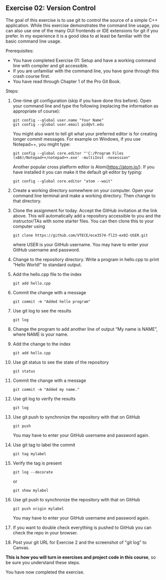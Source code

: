 Exercise 02: Version Control
---

The goal of this exercise is to use git to control the source of a simple C++ application. While this exercise demonstrates the command line usage, you can also use one of the many GUI frontends or IDE extensions for git if you prefer. In my experience it is a good idea to at least be familiar with the basic command line usage.

Prerequisites:

* You have completed Exercise 01: Setup and have a working command line with compiler and git accessible.
* If you are unfamiliar with the command line, you have gone through this crash course first.
* You have read through Chapter 1 of the Pro Git Book.

Steps:

1. One-time git configuration (skip if you have done this before). Open your command line and type the following (replacing the information as appropriate of course):

	```
	git config --global user.name "Your Name"
	git config --global user.email pid@vt.edu
	```
	
	You might also want to tell git what your preferred editor is for creating longer commit messages. For example on Windows, if you use Notepad++, you might type:

	```
	git config --global core.editor "'C:/Program Files (x86)/Notepad++/notepad++.exe' -multiInst -nosession"
	```
	
	Another popular cross platform editor is Atom(https://atom.io/). If you have installed it you can make it the default git editor by typing:

	```
	git config --global core.editor "atom --wait"
	```
 
2. Create a working directory somewhere on your computer. Open your command line terminal and make a working directory. Then change to that directory.

3. Clone the assignment for today. Accept the GitHub invitation at the link above. This will automatically add a repository accessible to you and the instructor/TAs with some starter files. You can then clone this to your computer using

	```
	git clone https://github.com/VTECE/ece3574-fl23-ex02-USER.git
	```
	where USER is your GitHub username. You may have to enter your GitHub username and password.

4. Change to the repository directory. Write a program in hello.cpp to print “Hello World!” to standard output.

5. Add the hello.cpp file to the index

	```
	git add hello.cpp
	```
	
6. Commit the change with a message
	
	```
	git commit -m "Added hello program"
	```
	
7. Use git log to see the results

	```
	git log
	```
	
8. Change the program to add another line of output “My name is NAME”, where NAME is your name.

9. Add the change to the index

	```
	git add hello.cpp
	```
	
10. Use git status to see the state of the repository

	```
	git status
	```
	
11. Commit the change with a message

	```
	git commit -m "Added my name."
	```
	
12. Use git log to verify the results

	```
	git log
	```
	
13. Use git push to synchronize the repository with that on GitHub

	```
	git push
	```
	
	You may have to enter your GitHub username and password again.

14. Use git tag to label the commit

	```
	git tag mylabel 
	```
	
15. Verify the tag is present

	```
	git log --decorate
	```
	or
	```
	git show mylabel
	```
	
16. Use git push to synchronize the repository with that on GitHub

	```
	git push origin mylabel
	```
	You may have to enter your GitHub username and password again.

17.	If you want to double check everything is pushed to GitHub you can check the repo in your browser.

18.	Post your git URL for Exercise 2 and the screenshot of "git log" to Canvas.

**This is how you will turn in exercises and project code in this course**, so be sure you understand these steps.

You have now completed the exercise.
 
